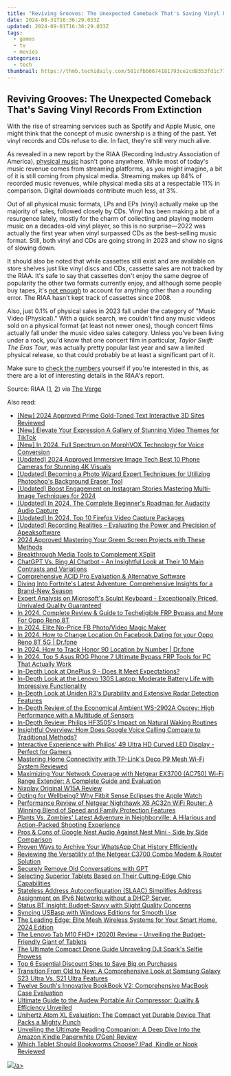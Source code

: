 ```yaml
---
title: "Reviving Grooves: The Unexpected Comeback That's Saving Vinyl Records From Extinction"
date: 2024-08-31T16:36:29.033Z
updated: 2024-09-01T16:36:29.033Z
tags:
  - games
  - tv
  - movies
categories:
  - tech
thumbnail: https://thmb.techidaily.com/501cfbb0674181793ce2cd8353fd1c77b58868d2c9678fbe9da8ac95eb395e1d.jpg
---
```


## Reviving Grooves: The Unexpected Comeback That's Saving Vinyl Records From Extinction

With the rise of streaming services such as Spotify and Apple Music, one might think that the concept of music ownership is a thing of the past. Yet vinyl records and CDs refuse to die. In fact, they're still very much alive.

 As revealed in a new report by the RIAA (Recording Industry Association of America), [physical music](https://bypass-frp.techidaily.com/in-2024-is-gsm-flasher-adb-legit-full-review-to-bypass-your-honor-magic-vs-2-phone-frp-lock-by-drfone-android/) hasn't gone anywhere. While most of today's music revenue comes from streaming platforms, as you might imagine, a bit of it is still coming from physical media. Streaming makes up 84% of recorded music revenues, while physical media sits at a respectable 11% in comparison. Digital downloads contribute much less, at 3%.

 Out of all physical music formats, LPs and EPs (vinyl) actually make up the majority of sales, followed closely by CDs. Vinyl has been making a bit of a resurgence lately, mostly for the charm of collecting and playing modern music on a decades-old vinyl player, so this is no surprise—2022 was actually the first year when vinyl surpassed CDs as the best-selling music format. Still, both vinyl and CDs are going strong in 2023 and show no signs of slowing down.

 It should also be noted that while cassettes still exist and are available on store shelves just like vinyl discs and CDs, cassette sales are not tracked by the RIAA. It's safe to say that cassettes don't enjoy the same degree of popularity the other two formats currently enjoy, and although some people buy tapes, it's [not enough](https://ra.co/news/33540) to account for anything other than a rounding error. The RIAA hasn't kept track of cassettes since 2008.

 Also, just 0.1% of physical sales in 2023 fall under the category of "Music Video (Physical)." With a quick search, we couldn't find any music videos sold on a physical format (at least not newer ones), though concert films actually fall under the music video sales category. Unless you've been living under a rock, you'd know that one concert film in particular, _Taylor Swift: The Eras Tour_, was actually pretty popular last year and saw a limited physical release, so that could probably be at least a significant part of it.

 Make sure to [check the numbers](http://www.riaa.com/wp-content/uploads/2024/03/2023-Year-End-Revenue-Statistics.pdf) yourself if you're interested in this, as there are a lot of interesting details in the RIAA's report.

 Source: RIAA ([1](https://www.riaa.com/wp-content/uploads/2024/03/2023-Year-End-Revenue-Statistics.pdf), [2](https://www.riaa.com/u-s-sales-database/)) via [The Verge](https://www.theverge.com/2024/3/26/24112369/riaa-2023-music-revenue-streaming-vinyl-cds-physical-media)

<ins class="adsbygoogle"
     style="display:block"
     data-ad-format="autorelaxed"
     data-ad-client="ca-pub-7571918770474297"
     data-ad-slot="1223367746"></ins>



<ins class="adsbygoogle"
     style="display:block"
     data-ad-client="ca-pub-7571918770474297"
     data-ad-slot="8358498916"
     data-ad-format="auto"
     data-full-width-responsive="true"></ins>

<span class="atpl-alsoreadstyle">Also read:</span>
<div><ul>
<li><a href="https://fox-cloud.techidaily.com/new-2024-approved-prime-gold-toned-text-interactive-3d-sites-reviewed/"><u>[New] 2024 Approved  Prime Gold-Toned Text Interactive 3D Sites Reviewed</u></a></li>
<li><a href="https://tiktok-videos.techidaily.com/new-elevate-your-expression-a-gallery-of-stunning-video-themes-for-tiktok/"><u>[New] Elevate Your Expression  A Gallery of Stunning Video Themes for TikTok</u></a></li>
<li><a href="https://fox-cloud.techidaily.com/new-in-2024-full-spectrum-on-morphvox-technology-for-voice-conversion/"><u>[New] In 2024, Full Spectrum on MorphVOX Technology for Voice Conversion</u></a></li>
<li><a href="https://fox-friendly.techidaily.com/updated-2024-approved-immersive-image-tech-best-10-phone-cameras-for-stunning-4k-visuals/"><u>[Updated] 2024 Approved  Immersive Image Tech  Best 10 Phone Cameras for Stunning 4K Visuals</u></a></li>
<li><a href="https://extra-resources.techidaily.com/updated-becoming-a-photo-wizard-expert-techniques-for-utilizing-photoshops-background-eraser-tool/"><u>[Updated] Becoming a Photo Wizard  Expert Techniques for Utilizing Photoshop's Background Eraser Tool</u></a></li>
<li><a href="https://instagram-clips.techidaily.com/updated-boost-engagement-on-instagram-stories-mastering-multi-image-techniques-for-2024/"><u>[Updated] Boost Engagement on Instagram Stories  Mastering Multi-Image Techniques for 2024</u></a></li>
<li><a href="https://video-screen-grab.techidaily.com/updated-in-2024-the-complete-beginners-roadmap-for-audacity-audio-capture/"><u>[Updated] In 2024, The Complete Beginner's Roadmap for Audacity Audio Capture</u></a></li>
<li><a href="https://video-screen-grab.techidaily.com/updated-in-2024-top-10-firefox-video-capture-packages/"><u>[Updated] In 2024, Top 10 Firefox Video Capture Packages</u></a></li>
<li><a href="https://screen-mirroring-recording.techidaily.com/updated-recording-realities-evaluating-the-power-and-precision-of-apeaksoftware/"><u>[Updated] Recording Realities – Evaluating the Power and Precision of Apeaksoftware</u></a></li>
<li><a href="https://extra-support.techidaily.com/2024-approved-mastering-your-green-screen-projects-with-these-methods/"><u>2024 Approved  Mastering Your Green Screen Projects with These Methods</u></a></li>
<li><a href="https://fox-direct.techidaily.com/breakthrough-media-tools-to-complement-xsplit/"><u>Breakthrough Media Tools to Complement XSplit</u></a></li>
<li><a href="https://tech-hub.techidaily.com/chatgpt-vs-bing-ai-chatbot-an-insightful-look-at-their-10-main-contrasts-and-variations/"><u>ChatGPT Vs. Bing AI Chatbot - An Insightful Look at Their 10 Main Contrasts and Variations</u></a></li>
<li><a href="https://fox-cloud.techidaily.com/comprehensive-acid-pro-evaluation-and-alternative-software/"><u>Comprehensive ACID Pro Evaluation & Alternative Software</u></a></li>
<li><a href="https://buynow-marvelous.techidaily.com/diving-into-fortnites-latest-adventure-comprehensive-insights-for-a-brand-new-season/"><u>Diving Into Fortnite's Latest Adventure: Comprehensive Insights for a Brand-New Season</u></a></li>
<li><a href="https://buynow-help.techidaily.com/expert-analysis-on-microsofts-sculpt-keyboard-exceptionally-priced-unrivaled-quality-guaranteed/"><u>Expert Analysis on Microsoft's Sculpt Keyboard - Exceptionally Priced, Unrivaled Quality Guaranteed</u></a></li>
<li><a href="https://easy-unlock-android.techidaily.com/in-2024-complete-review-and-guide-to-techeligible-frp-bypass-and-more-for-oppo-reno-8t-by-drfone-android/"><u>In 2024, Complete Review & Guide to Techeligible FRP Bypass and More For Oppo Reno 8T</u></a></li>
<li><a href="https://facebook-video-recording.techidaily.com/in-2024-elite-no-price-fb-photovideo-magic-maker/"><u>In 2024, Elite No-Price FB Photo/Video Magic Maker</u></a></li>
<li><a href="https://location-social.techidaily.com/in-2024-how-to-change-location-on-facebook-dating-for-your-oppo-reno-8t-5g-drfone-by-drfone-virtual-android/"><u>In 2024, How to Change Location On Facebook Dating for your Oppo Reno 8T 5G | Dr.fone</u></a></li>
<li><a href="https://android-location-track.techidaily.com/in-2024-how-to-track-honor-90-location-by-number-drfone-by-drfone-virtual-android/"><u>In 2024, How to Track Honor 90 Location by Number | Dr.fone</u></a></li>
<li><a href="https://android-frp.techidaily.com/in-2024-top-5-asus-rog-phone-7-ultimate-bypass-frp-tools-for-pc-that-actually-work-by-drfone-android/"><u>In 2024, Top 5 Asus ROG Phone 7 Ultimate Bypass FRP Tools for PC That Actually Work</u></a></li>
<li><a href="https://buynow-tips.techidaily.com/in-depth-look-at-oneplus-9-does-it-meet-expectations/"><u>In-Depth Look at OnePlus 9 - Does It Meet Expectations?</u></a></li>
<li><a href="https://buynow-tips.techidaily.com/in-depth-look-at-the-lenovo-130s-laptop-moderate-battery-life-with-impressive-functionality/"><u>In-Depth Look at the Lenovo 130S Laptop: Moderate Battery Life with Impressive Functionality</u></a></li>
<li><a href="https://buynow-tips.techidaily.com/in-depth-look-at-uniden-r3s-durability-and-extensive-radar-detection-features/"><u>In-Depth Look at Uniden R3's Durability and Extensive Radar Detection Features</u></a></li>
<li><a href="https://buynow-tips.techidaily.com/in-depth-review-of-the-economical-ambient-ws-2902a-osprey-high-performance-with-a-multitude-of-sensors/"><u>In-Depth Review of the Economical Ambient WS-2902A Osprey: High Performance with a Multitude of Sensors</u></a></li>
<li><a href="https://buynow-tips.techidaily.com/in-depth-review-philips-hf3505s-impact-on-natural-waking-routines/"><u>In-Depth Review: Philips HF3505's Impact on Natural Waking Routines</u></a></li>
<li><a href="https://buynow-tips.techidaily.com/insightful-overview-how-does-google-voice-calling-compare-to-traditional-methods/"><u>Insightful Overview: How Does Google Voice Calling Compare to Traditional Methods?</u></a></li>
<li><a href="https://buynow-tips.techidaily.com/interactive-experience-with-philips-49-ultra-hd-curved-led-display-perfect-for-gamers/"><u>Interactive Experience with Philips' 49 Ultra HD Curved LED Display - Perfect for Gamers</u></a></li>
<li><a href="https://buynow-tips.techidaily.com/mastering-home-connectivity-with-tp-links-deco-p9-mesh-wi-fi-system-reviewed/"><u>Mastering Home Connectivity with TP-Link's Deco P9 Mesh Wi-Fi System Reviewed</u></a></li>
<li><a href="https://buynow-tips.techidaily.com/maximizing-your-network-coverage-with-netgear-ex3700-ac750-wi-fi-range-extender-a-complete-guide-and-evaluation/"><u>Maximizing Your Network Coverage with Netgear EX3700 (AC750) Wi-Fi Range Extender: A Complete Guide and Evaluation</u></a></li>
<li><a href="https://buynow-tips.techidaily.com/nixplay-original-w15a-review/"><u>Nixplay Original W15A Review</u></a></li>
<li><a href="https://buynow-tips.techidaily.com/opting-for-wellbeing-why-fitbit-sense-eclipses-the-apple-watch/"><u>Opting for Wellbeing? Why Fitbit Sense Eclipses the Apple Watch</u></a></li>
<li><a href="https://buynow-tips.techidaily.com/performance-review-of-netgear-nighthawk-x6-ac32n-wifi-router-a-winning-blend-of-speed-and-family-protection-features/"><u>Performance Review of Netgear Nighthawk X6 AC32n WiFi Router: A Winning Blend of Speed and Family Protection Features</u></a></li>
<li><a href="https://buynow-tips.techidaily.com/plants-vs-zombies-latest-adventure-in-neighborville-a-hilarious-and-action-packed-shooting-experience/"><u>Plants Vs. Zombies' Latest Adventure in Neighborville: A Hilarious and Action-Packed Shooting Experience</u></a></li>
<li><a href="https://buynow-tips.techidaily.com/pros-and-cons-of-google-nest-audio-against-nest-mini-side-by-side-comparison/"><u>Pros & Cons of Google Nest Audio Against Nest Mini - Side by Side Comparison</u></a></li>
<li><a href="https://screen-activity-recording.techidaily.com/proven-ways-to-archive-your-whatsapp-chat-history-efficiently/"><u>Proven Ways to Archive Your WhatsApp Chat History Efficiently</u></a></li>
<li><a href="https://buynow-tips.techidaily.com/reviewing-the-versatility-of-the-netgear-c3700-combo-modem-and-router-solution/"><u>Reviewing the Versatility of the Netgear C3700 Combo Modem & Router Solution</u></a></li>
<li><a href="https://tech-savvy.techidaily.com/securely-remove-old-conversations-with-gpt/"><u>Securely Remove Old Conversations with GPT</u></a></li>
<li><a href="https://buynow-tips.techidaily.com/selecting-superior-tablets-based-on-their-cutting-edge-chip-capabilities/"><u>Selecting Superior Tablets Based on Their Cutting-Edge Chip Capabilities</u></a></li>
<li><a href="https://buynow-tips.techidaily.com/stateless-address-autoconfiguration-slaac-simplifies-address-assignment-on-ipv6-networks-without-a-dhcp-server/"><u>Stateless Address Autoconfiguration (SLAAC) Simplifies Address Assignment on IPv6 Networks without a DHCP Server.</u></a></li>
<li><a href="https://buynow-tips.techidaily.com/status-bt-insight-budget-savvy-with-slight-quality-concerns/"><u>Status BT Insight: Budget-Savvy with Slight Quality Concerns</u></a></li>
<li><a href="https://driver-install.techidaily.com/syncing-usbasp-with-windows-editions-for-smooth-use/"><u>Syncing USBasp with Windows Editions for Smooth Use</u></a></li>
<li><a href="https://buynow-tips.techidaily.com/the-leading-edge-elite-mesh-wireless-systems-for-your-smart-home-2024-edition/"><u>The Leading Edge: Elite Mesh Wireless Systems for Your Smart Home, 2024 Edition</u></a></li>
<li><a href="https://buynow-tips.techidaily.com/the-lenovo-tab-m10-fhdplus-2020-review-unveiling-the-budget-friendly-giant-of-tablets/"><u>The Lenovo Tab M10 FHD+ (2020) Review - Unveiling the Budget-Friendly Giant of Tablets</u></a></li>
<li><a href="https://extra-resources.techidaily.com/the-ultimate-compact-drone-guide-unraveling-dji-sparks-selfie-prowess/"><u>The Ultimate Compact Drone Guide  Unraveling DJI Spark's Selfie Prowess</u></a></li>
<li><a href="https://tech-renaissance.techidaily.com/top-6-essential-discount-sites-to-save-big-on-purchases/"><u>Top 6 Essential Discount Sites to Save Big on Purchases</u></a></li>
<li><a href="https://buynow-tips.techidaily.com/transition-from-old-to-new-a-comprehensive-look-at-samsung-galaxy-s23-ultra-vs-s21-ultra-features/"><u>Transition From Old to New: A Comprehensive Look at Samsung Galaxy S23 Ultra Vs. S21 Ultra Features</u></a></li>
<li><a href="https://buynow-tips.techidaily.com/twelve-souths-innovative-bookbook-v2-comprehensive-macbook-case-evaluation/"><u>Twelve South's Innovative BookBook V2: Comprehensive MacBook Case Evaluation</u></a></li>
<li><a href="https://buynow-tips.techidaily.com/ultimate-guide-to-the-audew-portable-air-compressor-quality-and-efficiency-unveiled/"><u>Ultimate Guide to the Audew Portable Air Compressor: Quality & Efficiency Unveiled</u></a></li>
<li><a href="https://buynow-tips.techidaily.com/unihertz-atom-xl-evaluation-the-compact-yet-durable-device-that-packs-a-mighty-punch/"><u>Unihertz Atom XL Evaluation: The Compact yet Durable Device That Packs a Mighty Punch</u></a></li>
<li><a href="https://buynow-tips.techidaily.com/unveiling-the-ultimate-reading-companion-a-deep-dive-into-the-amazon-kindle-paperwhite-7gen-review/"><u>Unveiling the Ultimate Reading Companion: A Deep Dive Into the Amazon Kindle Paperwhite (7Gen) Review</u></a></li>
<li><a href="https://buynow-tips.techidaily.com/which-tablet-should-bookworms-choose-ipad-kindle-or-nook-reviewed/"><u>Which Tablet Should Bookworms Choose? IPad, Kindle or Nook Reviewed</u></a></li>
</ul></div>

<!-- affiliate ads begin -->
<a href="https://store.nero.com/order/checkout.php?PRODS=4729507&QTY=1&AFFILIATE=108875&CART=1"><img src="https://www.nero.com/nero-com-wAssets/img/banners/2023/TIU/Nero_TuneItUp_Screen_2.webp" border="0">/a>
<!-- affiliate ads end -->